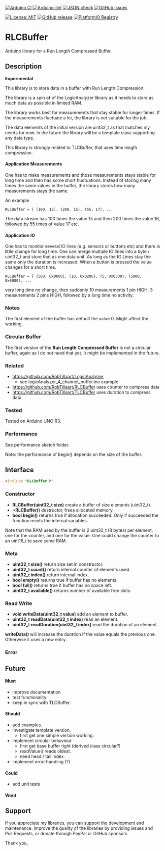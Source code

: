 
[![Arduino CI](https://github.com/RobTillaart/RLCBuffer/workflows/Arduino%20CI/badge.svg)](https://github.com/marketplace/actions/arduino_ci)
[![Arduino-lint](https://github.com/RobTillaart/RLCBuffer/actions/workflows/arduino-lint.yml/badge.svg)](https://github.com/RobTillaart/RLCBuffer/actions/workflows/arduino-lint.yml)
[![JSON check](https://github.com/RobTillaart/RLCBuffer/actions/workflows/jsoncheck.yml/badge.svg)](https://github.com/RobTillaart/RLCBuffer/actions/workflows/jsoncheck.yml)
[![GitHub issues](https://img.shields.io/github/issues/RobTillaart/RLCBuffer.svg)](https://github.com/RobTillaart/RLCBuffer/issues)

[![License: MIT](https://img.shields.io/badge/license-MIT-green.svg)](https://github.com/RobTillaart/RLCBuffer/blob/master/LICENSE)
[![GitHub release](https://img.shields.io/github/release/RobTillaart/RLCBuffer.svg?maxAge=3600)](https://github.com/RobTillaart/RLCBuffer/releases)
[![PlatformIO Registry](https://badges.registry.platformio.org/packages/robtillaart/library/RLCBuffer.svg)](https://registry.platformio.org/libraries/robtillaart/RLCBuffer)


# RLCBuffer

Arduino library for a Run Length Compressed Buffer.


## Description

**Experimental**

This library is to store data in a buffer with Run Length Compression.

The library is a spin of of the LogicAnalyzer library as it needs to store as much
data as possible in limited RAM.

The library works best for measurements that stay stable for longer times.
If the measurements fluctuate a lot, the library is not suitable for the job.

The data elements of the initial version are uint32_t as that matches my needs for now.
In the future the library will be a template class supporting any data type.

This library is strongly related to TLCBuffer, that uses time length compression.

#### Application Measurements

One has to make measurements and those measurements stays stable for long time and
then has some short fluctuations.
Instead of storing many times the same values in the buffer, the library stores how many measurements stays the same.

An example

```
RLCBuffer = { (100, 15), (200, 16), (55, 17), ...
```
The data stream has 100 times the value 15 and then 200 times the value 16, followed by 55 times of value 17 etc.


#### Application IO

One has to monitor several IO lines (e.g. sensors or buttons etc) and there is little
change for long time. One can merge multiple IO lines into a byte / uint32_t and store
that as one data unit. As long as the IO Lines stay the same only the duration is
increased. When a button is pressed the value changes for a short time.

```
RLCBuffer = { (500, 0x0000), (10, 0x0200), (5, 0x0300), (5000, 0x0000), ...
```
very long time no change, then suddenly 10 measurements 1 pin HIGH, 3 measurements 
2 pins HIGH, followed by a long time no activity.


### Notes

The first element of the buffer has default the value 0. Might affect the working.


### Circular Buffer

The first version of the **Run Length Compressed Buffer** is not a circular buffer,
again as I do not need that yet. It might be implemented in the future.

### Related

- https://github.com/RobTillaart/LogicAnalyzer
  - see logicAnalyzer_4_channel_buffer.ino example
- https://github.com/RobTillaart/RLCBuffer uses counter to compress data
- https://github.com/RobTillaart/TLCBuffer uses duration to compress data


### Tested

Tested on Arduino UNO R3.


### Performance

See performance sketch folder.

Note: the performance of begin() depends on the size of the buffer.


## Interface

```cpp
#include "RLCBuffer.h"
```

### Constructor

- **RLCBuffer(uint32_t size)** create a buffer of size elements (uint32_t).
- **~RLCBuffer()** destructor, frees allocated memory.
- **bool begin()** returns true if allocation succeeded.
Only if succeeded the function resets the internal variables.

Note that the RAM used by the buffer is 2 uint32_t (8 bytes) per element,
one for the counter, and one for the value. 
One could change the counter to an uint16_t to save some RAM.


### Meta

- **uint32_t size()** return size set in constructor.
- **uint32_t count()** return internal counter of elements used.
- **uint32_t index()** return internal index.
- **bool empty()** returns true if buffer has no elements.
- **bool full()** returns true if buffer has no space left.
- **uint32_t available()** returns number of available free slots.

### Read Write

- **void writeData(uint32_t value)** add an element to buffer.
- **uint32_t readData(uint32_t index)** read an element.
- **uint32_t readDuration(uint32_t index)** read the duration of an element.

**writeData()** will increase the duration if the value equals the previous one. Otherwise it uses a new entry.

### Error


## Future

#### Must

- improve documentation
- test functionality
- keep in sync with TLCBuffer.

#### Should

- add examples.
- investigate template version,
  - first get one simple version working.
- implement circular behaviour
  - first get base buffer right (derived class circular?)
  - readValue() reads oldest.
  - need head / tail index.
- implement error handling (?)

#### Could

- add unit tests

#### Wont


## Support

If you appreciate my libraries, you can support the development and maintenance.
Improve the quality of the libraries by providing issues and Pull Requests, or
donate through PayPal or GitHub sponsors.

Thank you,


